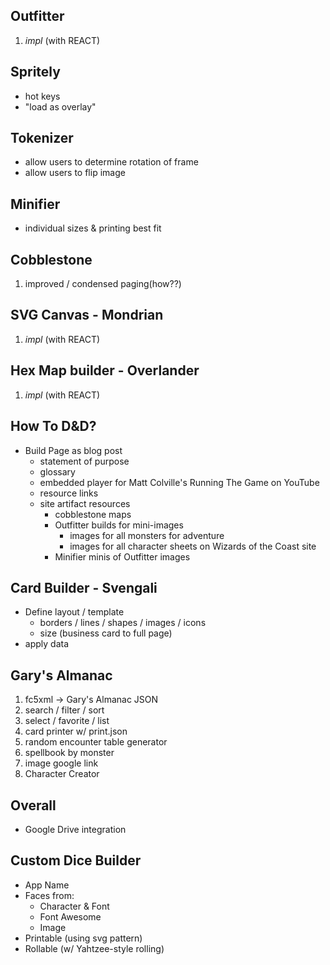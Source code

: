
## Outfitter

1. _impl_ (with REACT)

## Spritely

- hot keys
- "load as overlay"

## Tokenizer

- allow users to determine rotation of frame
- allow users to flip image

## Minifier

- individual sizes & printing best fit

## Cobblestone

1. improved / condensed paging(how??)

## SVG Canvas - **Mondrian**

1. _impl_ (with REACT)

## Hex Map builder - **Overlander**

1. _impl_ (with REACT)

## How To D&D?

- Build Page as blog post
  - statement of purpose
  - glossary
  - embedded player for Matt Colville's Running The Game on YouTube
  - resource links
  - site artifact resources
    - cobblestone maps
    - Outfitter builds for mini-images
      - images for all monsters for adventure
      - images for all character sheets on Wizards of the Coast site
    - Minifier minis of Outfitter images

## Card Builder - **Svengali**

- Define layout / template
  - borders / lines / shapes / images / icons
  - size (business card to full page)
- apply data

## Gary's Almanac

1. fc5xml -> Gary's Almanac JSON
2. search / filter / sort
3. select / favorite / list
4. card printer w/ print.json
5. random encounter table generator
6. spellbook by monster
7. image google link
8. Character Creator

## Overall

- Google Drive integration

## Custom Dice Builder

- App Name
- Faces from:
  - Character & Font
  - Font Awesome
  - Image
- Printable (using svg pattern)
- Rollable (w/ Yahtzee-style rolling)

